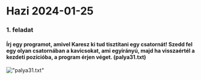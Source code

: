 # Hazi 2024-01-25

### 1. feladat
#### Írj egy programot, amivel Karesz ki tud tisztítani egy csatornát! Szedd fel egy olyan csatornában a kavicsokat, ami egyirányú, majd ha visszaértél a kezdeti pozícióba, a program érjen véget. (palya31.txt)

!["palya31.txt"](https://nagybrandy.github.io/szlghazik/pages/img/karesz31.png)

